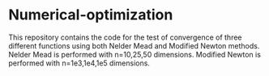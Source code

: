 # Numerical-optimization
This repository contains the code for the test of convergence of three different functions using both Nelder Mead and Modified Newton methods.
Nelder Mead is performed with n=10,25,50 dimensions.
Modified Newton is performed with n=1e3,1e4,1e5 dimensions.

